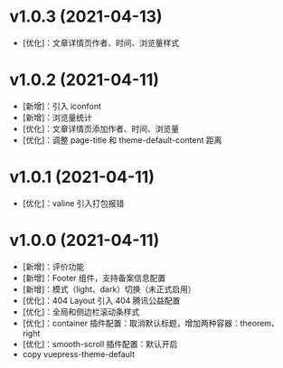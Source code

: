 # v1.0.3 (2021-04-13)

- [优化]：文章详情页作者、时间、浏览量样式

# v1.0.2 (2021-04-11)

- [新增]：引入 iconfont
- [新增]：浏览量统计
- [优化]：文章详情页添加作者、时间、浏览量
- [优化]：调整 page-title 和 theme-default-content 距离

# v1.0.1 (2021-04-11)

- [优化]：valine 引入打包报错

# v1.0.0 (2021-04-11)

- [新增]：评价功能
- [新增]：Footer 组件，支持备案信息配置
- [新增]：模式（light、dark）切换（未正式启用）
- [优化]：404 Layout 引入 404 腾讯公益配置
- [优化]：全局和侧边栏滚动条样式
- [优化]：container 插件配置：取消默认标题，增加两种容器：theorem、right
- [优化]：smooth-scroll 插件配置：默认开启
- copy vuepress-theme-default
